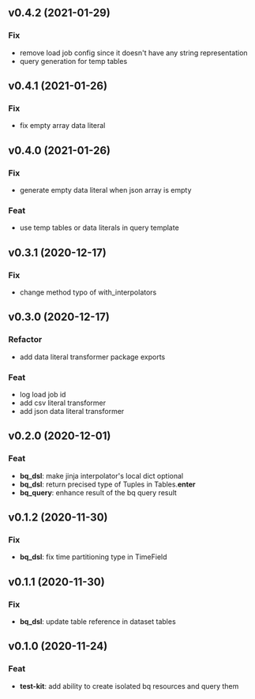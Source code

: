 ## v0.4.2 (2021-01-29)

### Fix

- remove load job config since it doesn't have any string representation
- query generation for temp tables

## v0.4.1 (2021-01-26)

### Fix

- fix empty array data literal

## v0.4.0 (2021-01-26)

### Fix

- generate empty data literal when json array is empty

### Feat

- use temp tables or data literals in query template

## v0.3.1 (2020-12-17)

### Fix

- change method typo of with_interpolators

## v0.3.0 (2020-12-17)

### Refactor

- add data literal transformer package exports

### Feat

- log load job id
- add csv literal transformer
- add json data literal transformer

## v0.2.0 (2020-12-01)

### Feat

- **bq_dsl**: make jinja interpolator's local dict optional
- **bq_dsl**: return precised type of Tuples in Tables.__enter__
- **bq_query**: enhance result of the bq query result

## v0.1.2 (2020-11-30)

### Fix

- **bq_dsl**: fix time partitioning type in TimeField

## v0.1.1 (2020-11-30)

### Fix

- **bq_dsl**: update table reference in dataset tables

## v0.1.0 (2020-11-24)

### Feat

- **test-kit**: add ability to create isolated bq resources and query them
